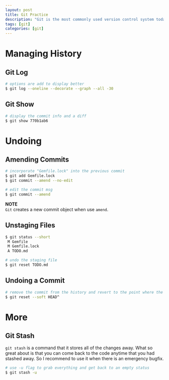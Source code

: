 ```yaml
---
layout: post
title: Git Practice
description: "Git is the most commonly used version control system today." 
tags: [git]
categories: [git]
---
```


# Managing History

## Git Log

```bash
# options are add to display better
$ git log --oneline --decorate --graph --all -30
```

## Git Show

```bash
# display the commit info and a diff
$ git show 770b1ab6
```

# Undoing

## Amending Commits

```bash
# incorporate "Gemfile.lock" into the previous commit
$ git add Gemfile.lock
$ git commit --amend --no-edit

# edit the commit msg
$ git commit --amend
```

**NOTE**  
`Git` creates a new commit object when use `amend`.

## Unstaging Files

```bash
$ git status --short
 M Gemfile
 M Gemfile.lock
 A TODO.md

# undo the staging file
$ git reset TODO.md
```

## Undoing a Commit

```bash
# remove the commit from the history and revert to the point where the files were staged
$ git reset --soft HEAD^
```

# More

## Git Stash 

`git stash` is a command that it stores all of the changes away. What so great about is that you can come back to the code anytime that you had stashed away. So I recommend to use it when there is an emergency bugfix.

```bash
# use -u flag to grab everything and get back to an empty status 
$ git stash -u
```

